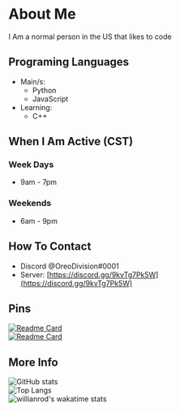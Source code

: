 # About Me
I Am a normal person in the US that likes to code

## Programing Languages
* Main/s:
  * Python
  * JavaScript
* Learning:
  * C++

## When I Am Active (CST)

### Week Days
* 9am - 7pm

### Weekends
* 6am - 9pm

## How To Contact
* Discord @OreoDivision#0001
* Server: [https://discord.gg/9kvTg7Pk5W](https://discord.gg/9kvTg7Pk5W)

## Pins
[![Readme Card](https://github-readme-stats.vercel.app/api/pin/?username=OreoDivision&repo=chat-app-oreo&theme=dark&show_owner=true)](https://github.com/OreoDivision/chat-app-oreo)
<br>
[![Readme Card](https://github-readme-stats.vercel.app/api/pin/?username=OreoDivision&repo=python-bot-template&theme=dark&show_owner=true)](https://github.com/OreoDivision/python-bot-template)

## More Info
![GitHub stats](https://github-readme-stats.vercel.app/api?username=OreoDivision&show_icons=true&theme=dark)
<br>
![Top Langs](https://github-readme-stats.vercel.app/api/top-langs/?username=OreoDivision&theme=dark&hide=EJS)
<br>
![willianrod's wakatime stats](https://github-readme-stats.vercel.app/api/wakatime?username=OreoDivision&layout=compact&theme=dark)
